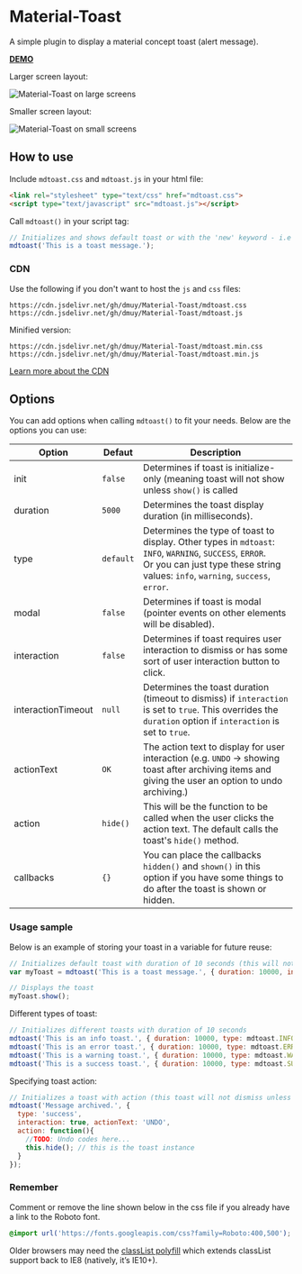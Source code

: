 # Material-Toast
A simple plugin to display a material concept toast (alert message).

**[DEMO](https://dmuy.github.io/Material-Toast/)**

Larger screen layout:

![Material-Toast on large screens](https://i.imgur.com/XGTI6Kd.png "Material-Toast large screen layout")

Smaller screen layout:

![Material-Toast on small screens](https://i.imgur.com/5hjXb8X.png "Material-Toast smaller screen layout")


## How to use
Include `mdtoast.css` and `mdtoast.js` in your html file:
```html
<link rel="stylesheet" type="text/css" href="mdtoast.css">
<script type="text/javascript" src="mdtoast.js"></script>
```

Call `mdtoast()` in your script tag:
```javascript
// Initializes and shows default toast or with the 'new' keyword - i.e new mdtoast(...)
mdtoast('This is a toast message.');
```

### CDN
Use the following if you don't want to host the `js` and `css` files:
```
https://cdn.jsdelivr.net/gh/dmuy/Material-Toast/mdtoast.css
https://cdn.jsdelivr.net/gh/dmuy/Material-Toast/mdtoast.js
```
Minified version:
```
https://cdn.jsdelivr.net/gh/dmuy/Material-Toast/mdtoast.min.css
https://cdn.jsdelivr.net/gh/dmuy/Material-Toast/mdtoast.min.js
```

[Learn more about the CDN](https://www.jsdelivr.com/features#gh)

## Options
You can add options when calling `mdtoast()` to fit your needs. Below are the options you can use:

| Option      | Defaut       | Description  |
| ----------- |--------------|--------------|
| init        | `false`      | Determines if toast is initialize-only (meaning toast will not show unless `show()` is called |
| duration    | `5000`       | Determines the toast display duration (in milliseconds). |
| type        | `default`    | Determines the type of toast to display. Other types in `mdtoast`: `INFO`, `WARNING`, `SUCCESS`, `ERROR`. <br> Or you can just type these string values: `info`, `warning`, `success`, `error`. |
| modal       | `false`      | Determines if toast is modal (pointer events on other elements will be disabled). |
| interaction | `false`      | Determines if toast requires user interaction to dismiss or has some sort of user interaction button to click. |
| interactionTimeout | `null` | Determines the toast duration (timeout to dismiss) if `interaction` is set to `true`. This overrides the `duration` option if `interaction` is set to `true`. |
| actionText  | `OK`         | The action text to display for user interaction (e.g. `UNDO` -> showing toast after archiving items and giving the user an option to undo archiving.) |
| action      | `hide()`     | This will be the function to be called when the user clicks the action text. The default calls the toast's `hide()` method. |
| callbacks   | `{}`         | You can place the callbacks `hidden()` and `shown()` in this option if you have some things to do after the toast is shown or hidden. |

### Usage sample
Below is an example of storing your toast in a variable for future reuse:
```javascript
// Initializes default toast with duration of 10 seconds (this will not show the toast since init is set to true)
var myToast = mdtoast('This is a toast message.', { duration: 10000, init: true }); 

// Displays the toast
myToast.show();
```

Different types of toast:
```javascript
// Initializes different toasts with duration of 10 seconds
mdtoast('This is an info toast.', { duration: 10000, type: mdtoast.INFO });      // or type: 'info'
mdtoast('This is an error toast.', { duration: 10000, type: mdtoast.ERROR });    // or type: 'error'
mdtoast('This is a warning toast.', { duration: 10000, type: mdtoast.WARNING }); // or type: 'warning'
mdtoast('This is a success toast.', { duration: 10000, type: mdtoast.SUCCESS }); // or type: 'success'
```

Specifying toast action:
```javascript
// Initializes a toast with action (this toast will not dismiss unless 'interactionTimeout' is specified)
mdtoast('Message archived.', {
  type: 'success', 
  interaction: true, actionText: 'UNDO', 
  action: function(){
    //TODO: Undo codes here...
    this.hide(); // this is the toast instance
  }
});
```

### Remember
Comment or remove the line shown below in the css file if you already have a link to the Roboto font.
```css
@import url('https://fonts.googleapis.com/css?family=Roboto:400,500');
```

Older browsers may need the [classList polyfill](https://developer.mozilla.org/en-US/docs/Web/API/Element/classList) which extends classList support back to IE8 (natively, it’s IE10+).
